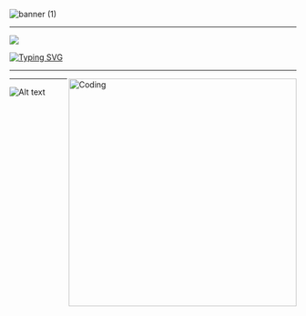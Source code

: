 ![banner (1)](https://user-images.githubusercontent.com/91349552/236289320-59a81db8-f1bf-4797-b849-fad725c7234a.png)
_________________________________________________________________________________________________________________________________________________________________________
![](https://komarev.com/ghpvc/?username=your-github-username&color=red&label=Stalkers)

[![Typing SVG](https://readme-typing-svg.demolab.com?font=Fira+Code&size=25&pause=1000&color=F70000&width=450&lines=idk+why+you+are+here;pls+just+leave+me+be;i+cant+take+it+anymore;youre+making+me+anxious;pls+leave+pls+leave;why+are+you+still+here;my+thoughts+alone+are+too+much;PLS+L3AV3+N0W)](https://git.io/typing-svg)
_________________________________________________________________________________________________________________________________________________________________________

<img align="right" alt="Coding" width="400" src="https://images-wixmp-ed30a86b8c4ca887773594c2.wixmp.com/f/937dc959-8701-4bf0-9524-2148d092d618/dbsutfm-e737e2b5-12b4-42b7-aac1-a249e0fe26f9.gif?token=eyJ0eXAiOiJKV1QiLCJhbGciOiJIUzI1NiJ9.eyJzdWIiOiJ1cm46YXBwOjdlMGQxODg5ODIyNjQzNzNhNWYwZDQxNWVhMGQyNmUwIiwiaXNzIjoidXJuOmFwcDo3ZTBkMTg4OTgyMjY0MzczYTVmMGQ0MTVlYTBkMjZlMCIsIm9iaiI6W1t7InBhdGgiOiJcL2ZcLzkzN2RjOTU5LTg3MDEtNGJmMC05NTI0LTIxNDhkMDkyZDYxOFwvZGJzdXRmbS1lNzM3ZTJiNS0xMmI0LTQyYjctYWFjMS1hMjQ5ZTBmZTI2ZjkuZ2lmIn1dXSwiYXVkIjpbInVybjpzZXJ2aWNlOmZpbGUuZG93bmxvYWQiXX0.Q49avwmNK_-moDXDv7e-aGJTLemNzCKs6jPTpMUaC2I">

_________________________________________________________________________________________________________________________________________________________________________

![Alt text](https://spotify-recently-played-readme.vercel.app/api?user=bigeyejon777&width=600)
